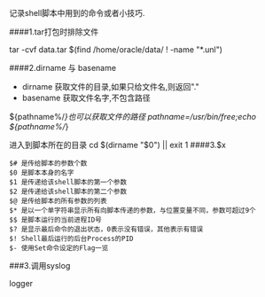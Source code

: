 记录shell脚本中用到的命令或者小技巧.

####1.tar打包时排除文件

tar -cvf data.tar $(find /home/oracle/data/ ! -name "*.unl")

####2.dirname 与 basename

* dirname 获取文件的目录,如果只给文件名,则返回"."
* basename 获取文件名字,不包含路径

${pathname%/*}也可以获取文件的路径
pathname=/usr/bin/free;echo ${pathname%/*}

进入到脚本所在的目录
cd $(dirname "$0") || exit 1
####3.$x

    $# 是传给脚本的参数个数
    $0 是脚本本身的名字
    $1 是传递给该shell脚本的第一个参数
    $2 是传递给该shell脚本的第二个参数
    $@ 是传给脚本的所有参数的列表
    $* 是以一个单字符串显示所有向脚本传递的参数，与位置变量不同，参数可超过9个
    $$ 是脚本运行的当前进程ID号
    $? 是显示最后命令的退出状态，0表示没有错误，其他表示有错误
    $! Shell最后运行的后台Process的PID
    $- 使用Set命令设定的Flag一览





###3.调用syslog

logger 